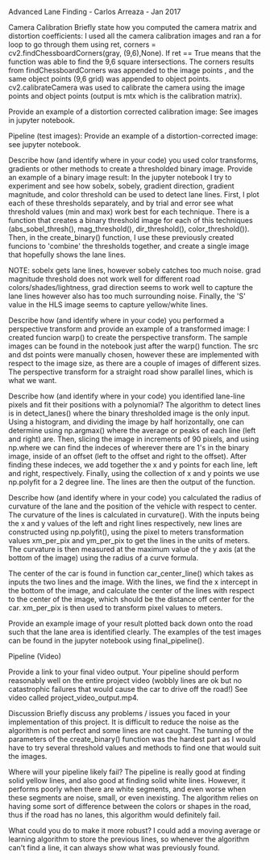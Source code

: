 Advanced Lane Finding - Carlos Arreaza - Jan 2017

Camera Calibration
Briefly state how you computed the camera matrix and distortion coefficients:
I used all the camera calibration images and ran a for loop to go through them using ret, corners = cv2.findChessboardCorners(gray, (9,6),None). If ret == True means that the function was able to find the 9,6 square intersections. The corners results from findChessboardCorners was appended to the image points , and the same object points (9,6 grid) was appended to object points. cv2.calibrateCamera was used to calibrate the camera using the image points and object points (output is mtx which is the calibration matrix).

Provide an example of a distortion corrected calibration image: See images in jupyter notebook.

Pipeline (test images):
Provide an example of a distortion-corrected image: see jupyter notebook.

Describe how (and identify where in your code) you used color transforms, gradients or other methods to create a thresholded binary image. Provide an example of a binary image result:
In the jupyter notebook I try to experiment and see how sobelx, sobely, gradient direction, gradient magnitude, and color threshold can be used to detect lane lines. First, I plot each of these thresholds separately, and by trial and error see what threshold values (min and max) work best for each technique. There is a function that creates a binary threshold image for each of this techniques (abs_sobel_thresh(), mag_threshold(), dir_threshold(), color_threshold()). Then, in the create_binary() function, I use these previously created funcions to 'combine' the thresholds together, and create a single image that hopefully shows the lane lines.

NOTE: sobelx gets lane lines, however sobely catches too much noise. grad magnitude threshold does not work well for different road colors/shades/lightness, grad direction seems to work well to capture the lane lines however also has too much surrounding noise. Finally, the 'S' value in the HLS image seems to capture yellow/white lines.

Describe how (and identify where in your code) you performed a perspective transform and provide an example of a transformed image:
I created funcion warp() to create the perspective transform. The sample images can be found in the notebook just after the warp() function. The src and dst points were manually chosen, however these are implemented with respect to the image size, as there are a couple of images of different sizes. The perspective transform for a straight road show parallel lines, which is what we want.

Describe how (and identify where in your code) you identified lane-line pixels and fit their positions with a polynomial?
The algorithm to detect lines is in detect_lanes() where the binary thresholded image is the only input. Using a histogram, and dividing the image by half horizontally, one can determine using np.argmax() where the average or peaks of each line (left and right) are. Then, slicing the image in increments of 90 pixels, and using np.where we can find the indeces of wherever there are 1's in the binary image, inside of an offset (left to the offset and right to the offset). After finding these indeces, we add together the x and y points for each line, left and right, respectively. Finally, using the collection of x and y points we use np.polyfit for a 2 degree line. The lines are then the output of the function.

Describe how (and identify where in your code) you calculated the radius of curvature of the lane and the position of the vehicle with respect to center.
The curvature of the lines is calculated in curvature(). With the inputs being the x and y values of the left and right lines respectively, new lines are constructed using np.polyfit(), using the pixel to meters transformation values xm_per_pix and ym_per_pix to get the lines in the units of meters. The curvature is then measured at the maximum value of the y axis (at the bottom of the image) using the radius of a curve formula.

The center of the car is found in function car_center_line() which takes as inputs the two lines and the image. With the lines, we find the x intercept in the bottom of the image, and calculate the center of the lines with respect to the center of the image, which should be the distance off center for the car. xm_per_pix is then used to transform pixel values to meters. 

Provide an example image of your result plotted back down onto the road such that the lane area is identified clearly.
The examples of the test images can be found in the jupyter notebook using final_pipeline().

Pipeline (Video)

Provide a link to your final video output. Your pipeline should perform reasonably well on the entire project video (wobbly lines are ok but no catastrophic failures that would cause the car to drive off the road!)
See video called project_video_output.mp4.

Discussion
Briefly discuss any problems / issues you faced in your implementation of this project.
It is difficult to reduce the noise as the algorithm is not perfect and some lines are not caught. The tunning of the parameters of the create_binary() function was the hardest part as I would have to try several threshold values and methods to find one that would suit the images.

Where will your pipeline likely fail? 
The pipeline is really good at finding solid yellow lines, and also good at finding solid white lines. However, it performs poorly when there are white segments, and even worse when these segments are noise, small, or even inexisting. The algorithm relies on having some sort of difference between the colors or shapes in the road, thus if the road has no lanes, this algorithm would definitely fail.

What could you do to make it more robust?
I could add a moving average or learning algorithm to store the previous lines, so whenever the algorithm can't find a line, it can always show what was previously found.
